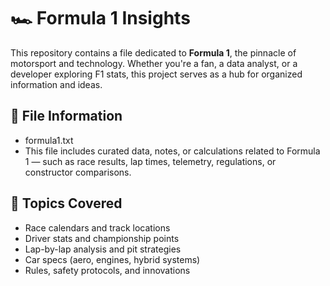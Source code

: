 # 🏎️ Formula 1 Insights

This repository contains a file dedicated to **Formula 1**, the pinnacle of motorsport and technology. Whether you're a fan, a data analyst, or a developer exploring F1 stats, this project serves as a hub for organized information and ideas.

## 📄 File Information

- formula1.txt
- This file includes curated data, notes, or calculations related to Formula 1 — such as race results, lap times, telemetry, regulations, or constructor comparisons.

## 🚥 Topics Covered

- Race calendars and track locations
- Driver stats and championship points
- Lap-by-lap analysis and pit strategies
- Car specs (aero, engines, hybrid systems)
- Rules, safety protocols, and innovations
